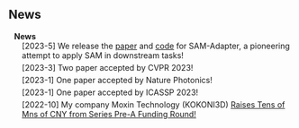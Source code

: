## News

<h4 style="margin:0 10px 0;">News</h4>

<ul style="margin:0 0 5px;">
[2023-5] We release the <a href="https://tianrun-chen.github.io/SAM-Adaptor/static/pdfs/Adaptor.pdf">paper</a> and <a href="https://github.com/tianrun-chen/SAM-Adaptor">code</a> for SAM-Adapter, a pioneering attempt to apply SAM in downstream tasks!
</ul>
<ul style="margin:0 0 5px;">
[2023-3] Two paper accepted by CVPR 2023!
</ul>
<ul style="margin:0 0 5px;">
[2023-1] One paper accepted by Nature Photonics!
</ul>
<ul style="margin:0 0 5px;">
[2023-1] One paper accepted by ICASSP 2023!
</ul>
<ul style="margin:0 0 5px;">
[2022-10] My company Moxin Technology (KOKONI3D) <a href="https://equalocean.com/news/2022102619083"> Raises Tens of Mns of CNY from Series Pre-A Funding Round! </a>
</ul>
